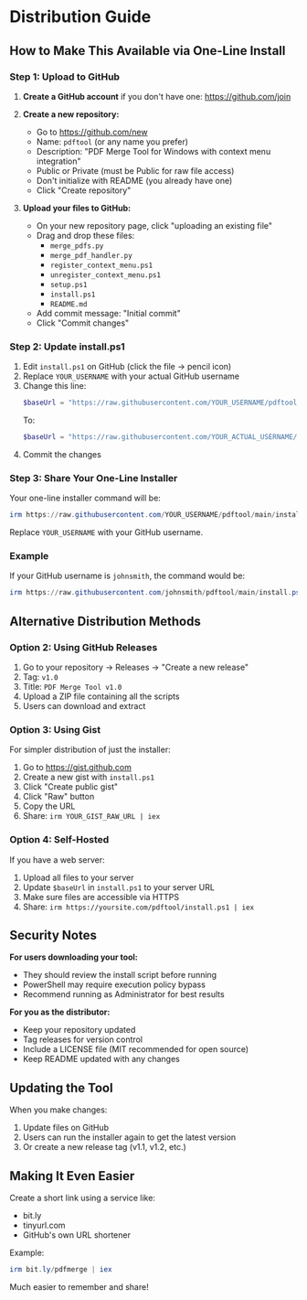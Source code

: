 # Distribution Guide

## How to Make This Available via One-Line Install

### Step 1: Upload to GitHub

1. **Create a GitHub account** if you don't have one: https://github.com/join

2. **Create a new repository:**

   - Go to https://github.com/new
   - Name: `pdftool` (or any name you prefer)
   - Description: "PDF Merge Tool for Windows with context menu integration"
   - Public or Private (must be Public for raw file access)
   - Don't initialize with README (you already have one)
   - Click "Create repository"

3. **Upload your files to GitHub:**
   - On your new repository page, click "uploading an existing file"
   - Drag and drop these files:
     - `merge_pdfs.py`
     - `merge_pdf_handler.py`
     - `register_context_menu.ps1`
     - `unregister_context_menu.ps1`
     - `setup.ps1`
     - `install.ps1`
     - `README.md`
   - Add commit message: "Initial commit"
   - Click "Commit changes"

### Step 2: Update install.ps1

1. Edit `install.ps1` on GitHub (click the file → pencil icon)
2. Replace `YOUR_USERNAME` with your actual GitHub username
3. Change this line:
   ```powershell
   $baseUrl = "https://raw.githubusercontent.com/YOUR_USERNAME/pdftool/main"
   ```
   To:
   ```powershell
   $baseUrl = "https://raw.githubusercontent.com/YOUR_ACTUAL_USERNAME/pdftool/main"
   ```
4. Commit the changes

### Step 3: Share Your One-Line Installer

Your one-line installer command will be:

```powershell
irm https://raw.githubusercontent.com/YOUR_USERNAME/pdftool/main/install.ps1 | iex
```

Replace `YOUR_USERNAME` with your GitHub username.

### Example

If your GitHub username is `johnsmith`, the command would be:

```powershell
irm https://raw.githubusercontent.com/johnsmith/pdftool/main/install.ps1 | iex
```

## Alternative Distribution Methods

### Option 2: Using GitHub Releases

1. Go to your repository → Releases → "Create a new release"
2. Tag: `v1.0`
3. Title: `PDF Merge Tool v1.0`
4. Upload a ZIP file containing all the scripts
5. Users can download and extract

### Option 3: Using Gist

For simpler distribution of just the installer:

1. Go to https://gist.github.com
2. Create a new gist with `install.ps1`
3. Click "Create public gist"
4. Click "Raw" button
5. Copy the URL
6. Share: `irm YOUR_GIST_RAW_URL | iex`

### Option 4: Self-Hosted

If you have a web server:

1. Upload all files to your server
2. Update `$baseUrl` in `install.ps1` to your server URL
3. Make sure files are accessible via HTTPS
4. Share: `irm https://yoursite.com/pdftool/install.ps1 | iex`

## Security Notes

**For users downloading your tool:**

- They should review the install script before running
- PowerShell may require execution policy bypass
- Recommend running as Administrator for best results

**For you as the distributor:**

- Keep your repository updated
- Tag releases for version control
- Include a LICENSE file (MIT recommended for open source)
- Keep README updated with any changes

## Updating the Tool

When you make changes:

1. Update files on GitHub
2. Users can run the installer again to get the latest version
3. Or create a new release tag (v1.1, v1.2, etc.)

## Making It Even Easier

Create a short link using a service like:

- bit.ly
- tinyurl.com
- GitHub's own URL shortener

Example:

```powershell
irm bit.ly/pdfmerge | iex
```

Much easier to remember and share!
